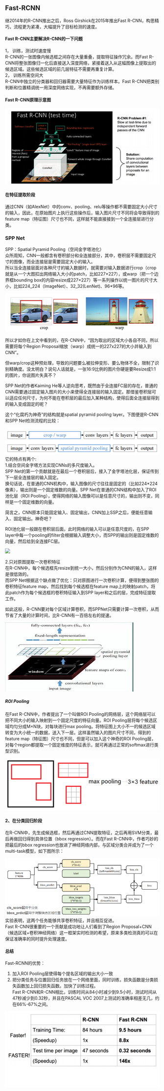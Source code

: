 ## Fast-RCNN

继2014年的R-CNN推出之后，Ross Girshick在2015年推出Fast R-CNN，构思精巧，流程更为紧凑，大幅提升了目标检测的速度。

#### Fast R-CNN主要解决R-CNN的一下问题

1， 训练，测试时速度慢  
R-CNN的一张图像内候选框之间存在大量重叠，提取特征操作冗余。而Fast R-CNN将整张图像归一化后直接送入深度网络，紧接着送入从这幅图像上提取出的候选区域。这些候选区域的前几层特征不需要再重复计算。  
2， 训练所需空间大  
R-CNN中独立的分类器和回归器需要大量特征作为训练样本。Fast R-CNN把类别判断和位置精调统一用深度网络实现，不再需要额外存储。

#### Fast R-CNN原理示意图

![](/assets/Fast_RCNN_Principle.png)

#### 在特征提取阶段

通过CNN（如AlexNet）中的conv、pooling、relu等操作都不需要固定大小尺寸的输入，因此，在原始图片上执行这些操作后，输入图片尺寸不同将会导致得到的feature map（特征图）尺寸也不同，这样就不能直接接到一个全连接层进行分类。

### SPP Net

SPP：Spatial Pyramid Pooling（空间金字塔池化）  
众所周知，CNN一般都含有卷积部分和全连接部分，其中，卷积层不需要固定尺寸的图像，而全连接层是需要固定大小的输入。  
所以当全连接层面对各种尺寸的输入数据时，就需要对输入数据进行crop（crop就是从一个大图扣出网络输入大小的patch，比如227×227），或warp（把一个边界框bounding box的内容resize成227×227）等一系列操作以统一图片的尺寸大小，比如224\_224（ImageNet）、32\_32\(LenNet\)、96\*96等。

![](/assets/SPP_Crop.png)

所以才如你在上文中看到的，在R-CNN中，“因为取出的区域大小各自不同，所以需要将每个Region Proposal缩放（warp）成统一的227x227的大小并输入到CNN”。

但warp/crop这种预处理，导致的问题要么被拉伸变形、要么物体不全，限制了识别精确度。没太明白？说句人话就是，一张16:9比例的图片你硬是要Resize成1:1的图片，你说图片失真不？

SPP Net的作者Kaiming He等人逆向思考，既然由于全连接FC层的存在，普通的CNN需要通过固定输入图片的大小来使得全连接层的输入固定。那借鉴卷积层可以适应任何尺寸，为何不能在卷积层的最后加入某种结构，使得后面全连接层得到的输入变成固定的呢？

这个“化腐朽为神奇”的结构就是spatial pyramid pooling layer。下图便是R-CNN和SPP Net检测流程的比较：

![](/assets/RCNN_SPP_Comp.png)  
它的特点有两个:  
1.结合空间金字塔方法实现CNNs的多尺度输入。  
SPP Net的第一个贡献就是在最后一个卷积层后，接入了金字塔池化层，保证传到下一层全连接层的输入固定。  
换句话说，在普通的CNN机构中，输入图像的尺寸往往是固定的（比如224\*224像素），输出则是一个固定维数的向量。SPP Net在普通的CNN结构中加入了ROI池化层（ROI Pooling），使得网络的输入图像可以是任意尺寸的，输出则不变，同样是一个固定维数的向量。

简言之，CNN原本只能固定输入、固定输出，CNN加上SSP之后，便能任意输入、固定输出。神奇吧？

ROI池化层一般跟在卷积层后面，此时网络的输入可以是任意尺度的，在SPP layer中每一个pooling的filter会根据输入调整大小，而SPP的输出则是固定维数的向量，然后给到全连接FC层。

![](/assets/SPP_Const_output.png)

2.只对原图提取一次卷积特征  
在R-CNN中，每个候选框先resize到统一大小，然后分别作为CNN的输入，这样是很低效的。  
而SPP Net根据这个缺点做了优化：只对原图进行一次卷积计算，便得到整张图的卷积特征feature map，然后找到每个候选框在feature map上的映射patch，将此patch作为每个候选框的卷积特征输入到SPP layer和之后的层，完成特征提取工作。

如此这般，R-CNN要对每个区域计算卷积，而SPPNet只需要计算一次卷积，从而节省了大量的计算时间，比R-CNN有一百倍左右的提速。

![](/assets/SPP_FC.png)

##### ROI Pooling

在Fast R-CNN中，作者提出了一个叫做ROI Pooling的网络层，这个网络层可以把不同大小的输入映射到一个固定尺度的特征向量。ROI Pooling层将每个候选区域均匀分成M×N块，对每块进行max pooling。将特征图上大小不一的候选区域转变为大小统一的数据，送入下一层。这样虽然输入的图片尺寸不同，得到的feature map（特征图）尺寸也不同，但是可以加入这个神奇的ROI Pooling层，对每个region都提取一个固定维度的特征表示，就可再通过正常的softmax进行类型识别。

![](/assets/Fast_RCNN_ROI_Pooling.png)

#### 2、在分类回归阶段

在R-CNN中，先生成候选框，然后再通过CNN提取特征，之后再用SVM分类，最后再做回归得到具体位置（bbox regression）。而在Fast R-CNN中，作者巧妙的把最后的bbox regression也放进了神经网络内部，与区域分类合并成为了一个multi-task模型，如下图所示：

![](/assets/FASTRCNN_bbox_regression.png)  
实验表明，这两个任务能够共享卷积特征，并且相互促进。  
Fast R-CNN很重要的一个贡献是成功地让人们看到了Region Proposal+CNN（候选区域+卷积神经网络）这一框架实时检测的希望，原来多类检测真的可以在保证准确率的同时提升处理速度。

#### 总结

Fast-RCNN的优势：  
1. 加入ROI Pooling层使得每个提名区域的输出大小一致  
2. 把分类任务与位置回归任务放在一个网络里面，同时训练，损失函数是分类损失函数加上回归损失函数。加快了训练过程。  
Fast R-CNN和R-CNN相比，训练时间从84小时减少到9.5小时，测试时间从47秒减少到0.32秒，并且在PASCAL VOC 2007上测试的准确率相差无几，约在66%-67%之间。

![](/assets/RCNN_FastRCNN_time_Compare.png)

